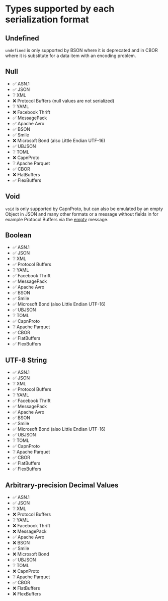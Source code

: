 # Types supported by each serialization format

## Undefined

`undefined` is only supported by BSON where it is deprecated and in CBOR where it is substitute for a data item with an encoding problem.

## Null

* :white_check_mark: ASN.1
* :white_check_mark: JSON
* :grey_question: XML
* :x: Protocol Buffers (null values are not serialized)
* :grey_question: YAML
* :x: Facebook Thrift
* :white_check_mark: MessagePack
* :white_check_mark: Apache Avro
* :white_check_mark: BSON
* :white_check_mark: Smile
* :x: Microsoft Bond (also Little Endian UTF-16)
* :white_check_mark: UBJSON
* :grey_question: TOML
* :x: CapnProto
* :grey_question: Apache Parquet
* :white_check_mark: CBOR
* :x: FlatBuffers
* :white_check_mark: FlexBuffers

## Void

`void` is only supported by CapnProto, but can also be emulated by an empty Object in JSON and many other formats or a message without fields in for example Protocol Buffers via the [empty](https://github.com/protocolbuffers/protobuf/blob/main/src/google/protobuf/empty.proto) message.

## Boolean

* :white_check_mark: ASN.1
* :white_check_mark: JSON
* :grey_question: XML
* :white_check_mark: Protocol Buffers
* :grey_question: YAML
* :white_check_mark: Facebook Thrift
* :white_check_mark: MessagePack
* :white_check_mark: Apache Avro
* :white_check_mark: BSON
* :white_check_mark: Smile
* :white_check_mark: Microsoft Bond (also Little Endian UTF-16)
* :white_check_mark: UBJSON
* :grey_question: TOML
* :white_check_mark: CapnProto
* :grey_question: Apache Parquet
* :white_check_mark: CBOR
* :white_check_mark: FlatBuffers
* :white_check_mark: FlexBuffers

## UTF-8 String

* :white_check_mark: ASN.1
* :white_check_mark: JSON
* :grey_question: XML
* :white_check_mark: Protocol Buffers
* :grey_question: YAML
* :white_check_mark: Facebook Thrift
* :white_check_mark: MessagePack
* :white_check_mark: Apache Avro
* :white_check_mark: BSON
* :white_check_mark: Smile
* :white_check_mark: Microsoft Bond (also Little Endian UTF-16)
* :white_check_mark: UBJSON
* :grey_question: TOML
* :white_check_mark: CapnProto
* :grey_question: Apache Parquet
* :white_check_mark: CBOR
* :white_check_mark: FlatBuffers
* :white_check_mark: FlexBuffers

## Arbitrary-precision Decimal Values

* :white_check_mark: ASN.1
* :white_check_mark: JSON
* :grey_question: XML
* :x: Protocol Buffers
* :grey_question: YAML
* :x: Facebook Thrift
* :x: MessagePack
* :white_check_mark: Apache Avro
* :x: BSON
* :white_check_mark: Smile
* :x: Microsoft Bond
* :white_check_mark: UBJSON
* :grey_question: TOML
* :x: CapnProto
* :grey_question: Apache Parquet
* :white_check_mark: CBOR
* :x: FlatBuffers
* :x: FlexBuffers


